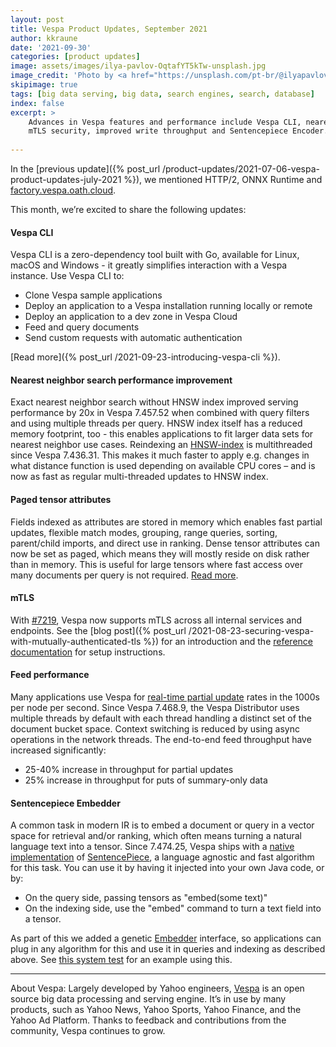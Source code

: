 ```yaml
---
layout: post
title: Vespa Product Updates, September 2021
author: kkraune
date: '2021-09-30'
categories: [product updates]
image: assets/images/ilya-pavlov-OqtafYT5kTw-unsplash.jpg
image_credit: 'Photo by <a href="https://unsplash.com/pt-br/@ilyapavlov?utm_source=unsplash&utm_medium=referral&utm_content=creditCopyText">Ilya Pavlov</a> on <a href="https://unsplash.com/photos/OqtafYT5kTw?utm_source=unsplash&utm_medium=referral&utm_content=creditCopyText">Unsplash</a>'
skipimage: true
tags: [big data serving, big data, search engines, search, database]
index: false
excerpt: >
    Advances in Vespa features and performance include Vespa CLI, nearest neighbor performance improvements,
    mTLS security, improved write throughput and Sentencepiece Encoder.
    
---
```


In the [previous update]({% post_url /product-updates/2021-07-06-vespa-product-updates-july-2021 %}),
we mentioned HTTP/2, ONNX Runtime and [factory.vespa.oath.cloud](https://factory.vespa.oath.cloud/).

This month, we’re excited to share the following updates:


#### Vespa CLI
Vespa CLI is a zero-dependency tool built with Go, available for Linux, macOS and Windows -
it greatly simplifies interaction with a Vespa instance. Use Vespa CLI to:

* Clone Vespa sample applications
* Deploy an application to a Vespa installation running locally or remote
* Deploy an application to a dev zone in Vespa Cloud
* Feed and query documents
* Send custom requests with automatic authentication

[Read more]({% post_url /2021-09-23-introducing-vespa-cli %}).


#### Nearest neighbor search performance improvement
Exact nearest neighbor search without HNSW index improved serving performance by 20x in Vespa 7.457.52
when combined with query filters and using multiple threads per query.
HNSW index itself has a reduced memory footprint, too -
this enables applications to fit larger data sets for nearest neighbor use cases.
Reindexing an [HNSW-index](https://docs.vespa.ai/en/reference/schema-reference.html#index-hnsw)
is multithreaded since Vespa 7.436.31.
This makes it much faster to apply e.g. changes in what distance function is used depending on available CPU cores –
and is now as fast as regular multi-threaded updates to HNSW index.


#### Paged tensor attributes
Fields indexed as attributes are stored in memory which enables fast partial updates,
flexible match modes, grouping, range queries, sorting, parent/child imports, and direct use in ranking.
Dense tensor attributes can now be set as paged, which means they will mostly reside on disk rather than in memory.
This is useful for large tensors where fast access over many documents per query is not required.
[Read more](https://docs.vespa.ai/en/attributes.html#paged-attributes).


#### mTLS
With [#7219](https://github.com/vespa-engine/vespa/issues/7219),
Vespa now supports mTLS across all internal services and endpoints.
See the [blog post]({% post_url /2021-08-23-securing-vespa-with-mutually-authenticated-tls %})
for an introduction and the [reference documentation](https://docs.vespa.ai/en/mtls.html) for setup instructions.


#### Feed performance
Many applications use Vespa for [real-time partial update](https://docs.vespa.ai/en/partial-updates.html)
rates in the 1000s per node per second.
Since Vespa 7.468.9, the Vespa Distributor uses multiple threads by default
with each thread handling a distinct set of the document bucket space.
Context switching is reduced by using async operations in the network threads.
The end-to-end feed throughput have increased significantly:

* 25-40% increase in throughput for partial updates
* 25% increase in throughput for puts of summary-only data


#### Sentencepiece Embedder
A common task in modern IR is to embed a document or query in a vector space for retrieval and/or ranking,
which often means turning a natural language text into a tensor.
Since 7.474.25, Vespa ships with a [native implementation](https://github.com/vespa-engine/vespa/blob/master/linguistics-components/src/main/java/com/yahoo/language/sentencepiece/SentencePieceEmbedder.java)
of [SentencePiece](https://github.com/google/sentencepiece),
a language agnostic and fast algorithm for this task.
You can use it by having it injected into your own Java code, or by:

* On the query side, passing tensors as "embed(some text)"
* On the indexing side, use the "embed" command to turn a text field into a tensor.

As part of this we added a genetic [Embedder](https://github.com/vespa-engine/vespa/blob/master/linguistics/src/main/java/com/yahoo/language/process/Embedder.java) interface,
so applications can plug in any algorithm for this and use it in queries and indexing as described above.
See [this system test](https://github.com/vespa-engine/system-test/tree/master/tests/search/embedding)
for an example using this.


___
About Vespa: Largely developed by Yahoo engineers,
[Vespa](https://github.com/vespa-engine/vespa) is an open source big data processing and serving engine.
It’s in use by many products, such as Yahoo News, Yahoo Sports, Yahoo Finance, and the Yahoo Ad Platform.
Thanks to feedback and contributions from the community, Vespa continues to grow.
